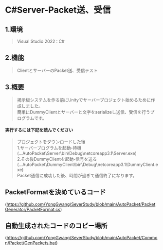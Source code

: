 # C#Server-Packet送、受信

## 1.環境
> Visual Studio 2022 : C#

## 2.機能
> ClientとサーバーのPacket送、受信テスト

## 3.概要
> 掲示板システムを作る前にUnityでサーバープロジェクト始めるために作成しました。<br>
> 簡単にDummyClientとサーバーと文字をserializeし送信、受信を行うプログラムです。<br>


#### **実行するには下記を読んでください** 
> プロジェクトをダウンロードした後<br>
> 1.サーバープログラムを起動-待機<br>
> (...AutoPacket\Server\bin\Debug\netcoreapp3.1\Server.exe)<br>
> 2.その後DummyClientを起動-信号を送る<br>
> (...AutoPacket\DummyClient\bin\Debug\netcoreapp3.1\DummyClient.exe)<br>
> Packet通信に成功した後、時間が過ぎて通信終了になります。

## PacketFormatを決めているコード
(https://github.com/YongGwang/SeverStudy/blob/main/AutoPacket/PacketGenerator/PacketFormat.cs)

## 自動生成されたコードのコピー場所
(https://github.com/YongGwang/SeverStudy/blob/main/AutoPacket/Common/Packet/GenPackets.bat)


